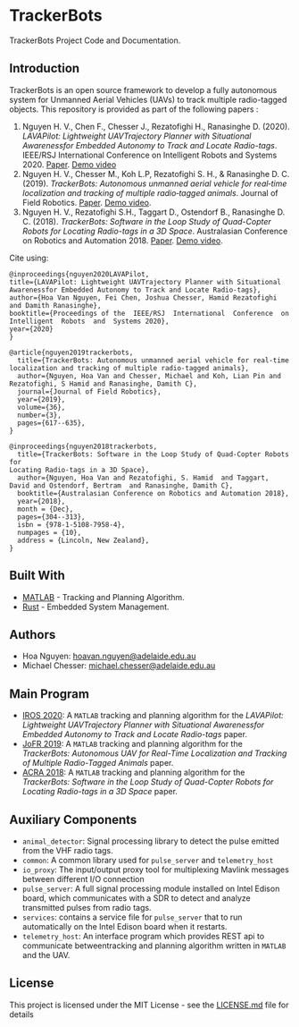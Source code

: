 # TrackerBots
TrackerBots Project Code and Documentation.

## Introduction

TrackerBots is an open source framework to develop a fully autonomous system for Unmanned Aerial Vehicles (UAVs) to track multiple radio-tagged objects. This repository is provided as part of the following papers :

1. Nguyen H. V., Chen F., Chesser J., Rezatofighi H., Ranasinghe D. (2020). *LAVAPilot: Lightweight UAVTrajectory Planner with Situational Awarenessfor Embedded Autonomy to Track and Locate Radio-tags*. IEEE/RSJ  International  Conference  on  Intelligent  Robots  and  Systems 2020. [Paper](IROS_2020/Paper/IROS_2020.pdf). [Demo video](https://youtu.be/W-nbMDOZ1iw)
2. Nguyen H. V., Chesser M., Koh L.P, Rezatofighi S. H., & Ranasinghe D. C. (2019). *TrackerBots: Autonomous unmanned aerial vehicle for real‐time localization and tracking of multiple radio‐tagged animals*. Journal of Field Robotics. [Paper](http://autoidlab.cs.adelaide.edu.au/sites/default/files/publications/papers/JoFR_trackerbots_after_embargo.pdf). [Demo video](https://www.youtube.com/watch?v=K-hXbtpvmGY).
3. Nguyen H. V., Rezatofighi S.H., Taggart D., Ostendorf B., Ranasinghe D. C. (2018). *TrackerBots: Software in the Loop Study of Quad-Copter Robots for Locating Radio-tags in a 3D Space*. Australasian Conference on Robotics and Automation 2018. [Paper](ACRA_2018/Paper/ACRA_2018.pdf). [Demo video](https://www.youtube.com/watch?v=K-hXbtpvmGY). 

Cite using:

  ```
 @inproceedings{nguyen2020LAVAPilot,
  title={LAVAPilot: Lightweight UAVTrajectory Planner with Situational Awarenessfor Embedded Autonomy to Track and Locate Radio-tags},
  author={Hoa Van Nguyen, Fei Chen, Joshua Chesser, Hamid Rezatofighi and Damith Ranasinghe},
  booktitle={Proceedings of the  IEEE/RSJ  International  Conference  on  Intelligent  Robots  and  Systems 2020},
  year={2020}
}

  @article{nguyen2019trackerbots,
    title={TrackerBots: Autonomous unmanned aerial vehicle for real‐time localization and tracking of multiple radio‐tagged animals},
    author={Nguyen, Hoa Van and Chesser, Michael and Koh, Lian Pin and Rezatofighi, S Hamid and Ranasinghe, Damith C},
    journal={Journal of Field Robotics},
    year={2019},
    volume={36},
	number={3},
	pages={617--635},
  }

  @inproceedings{nguyen2018trackerbots,
    title={TrackerBots: Software in the Loop Study of Quad-Copter Robots for
Locating Radio-tags in a 3D Space},
    author={Nguyen, Hoa Van and Rezatofighi, S. Hamid  and Taggart, David and Ostendorf, Bertram  and Ranasinghe, Damith C},
    booktitle={Australasian Conference on Robotics and Automation 2018},
    year={2018},
    month = {Dec},
    pages={304--313},
    isbn = {978-1-5108-7958-4},
    numpages = {10},
    address = {Lincoln, New Zealand},
  }
  ```

## Built With

* [MATLAB](https://mathworks.com/) - Tracking and Planning Algorithm.
* [Rust](https://www.rust-lang.org/en-US/) - Embedded System Management. 


## Authors

* Hoa Nguyen: hoavan.nguyen@adelaide.edu.au
* Michael Chesser: michael.chesser@adelaide.edu.au
  
## Main Program

* [IROS 2020](IROS_2020): A `MATLAB` tracking and planning algorithm for the *LAVAPilot: Lightweight UAVTrajectory Planner with Situational Awarenessfor Embedded Autonomy to Track and Locate Radio-tags* paper. 
* [JoFR 2019](JoFR_2019): A `MATLAB` tracking and planning algorithm for the *TrackerBots: Autonomous UAV for Real-Time Localization and Tracking of Multiple Radio-Tagged Animals* paper. 
* [ACRA 2018](ACRA_2018): A `MATLAB` tracking and planning algorithm for the *TrackerBots: Software in the Loop Study of Quad-Copter Robots for Locating Radio-tags in a 3D Space* paper. 

## Auxiliary Components
* `animal_detector`: Signal processing library to detect the pulse emitted from the VHF radio tags.
* `common`: A common library used for `pulse_server` and `telemetry_host`
* `io_proxy`: The input/output proxy tool for multiplexing Mavlink messages between different I/O connection
* `pulse_server`: A full signal processing module installed on Intel Edison board, which communicates with a SDR to detect and analyze transmitted pulses from radio tags.
* `services`: contains a service file for `pulse_server` that to run automatically on the Intel Edison board when it restarts.
* `telemetry_host`: An interface program which provides REST api to communicate betweentracking and planning algorithm written in `MATLAB` and the UAV.

## License

This project is licensed under the MIT License - see the [LICENSE.md](LICENSE.md) file for details
